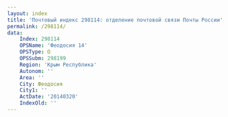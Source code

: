 ```yaml
---
layout: index
title: 'Почтовый индекс 298114: отделение почтовой связи Почты России'
permalink: /298114/
data:
    Index: 298114
    OPSName: 'Феодосия 14'
    OPSType: О
    OPSSubm: 298199
    Region: 'Крым Республика'
    Autonom: ''
    Area: ''
    City: Феодосия
    City1: ''
    ActDate: '20140320'
    IndexOld: ''
---
```

